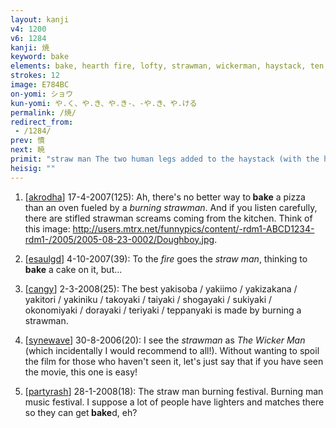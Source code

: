 ```yaml
---
layout: kanji
v4: 1200
v6: 1284
kanji: 焼
keyword: bake
elements: bake, hearth fire, lofty, strawman, wickerman, haystack, ten, needle, one, human legs, needle3, ten3
strokes: 12
image: E784BC
on-yomi: ショウ
kun-yomi: や.く、や.き、や.き-、-や.き、や.ける
permalink: /焼/
redirect_from:
 - /1284/
prev: 憤
next: 暁
primit: "straw man The two human legs added to the haystack (with the horizontal stroke to keep the two parts distinct from one another and avoid an ugly tangle) give us a straw man. [8]"
heisig: ""
---
```


1) [<a href="http://kanji.koohii.com/profile/akrodha">akrodha</a>] 17-4-2007(125): Ah, there&#039;s no better way to<strong> bake</strong> a pizza than an oven fueled by a <em>burning strawman</em>. And if you listen carefully, there are stifled strawman screams coming from the kitchen. Think of this image: <a href="http://users.mtrx.net/funnypics/content/-rdm1-ABCD1234-rdm1-/2005/2005-08-23-0002/Doughboy.jpg">http://users.mtrx.net/funnypics/content/-rdm1-ABCD1234-rdm1-/2005/2005-08-23-0002/Doughboy.jpg</a>.

2) [<a href="http://kanji.koohii.com/profile/esaulgd">esaulgd</a>] 4-10-2007(39): To the <em>fire</em> goes the <em>straw man</em>, thinking to<strong> bake</strong> a cake on it, but...

3) [<a href="http://kanji.koohii.com/profile/cangy">cangy</a>] 2-3-2008(25): The best yakisoba / yakiimo / yakizakana / yakitori / yakiniku / takoyaki / taiyaki / shogayaki / sukiyaki / okonomiyaki / dorayaki / teriyaki / teppanyaki is made by burning a strawman.

4) [<a href="http://kanji.koohii.com/profile/synewave">synewave</a>] 30-8-2006(20): I see the <em>strawman</em> as <em>The Wicker Man</em> (which incidentally I would recommend to all!). Without wanting to spoil the film for those who haven&#039;t seen it, let&#039;s just say that if you have seen the movie, this one is easy!

5) [<a href="http://kanji.koohii.com/profile/partyrash">partyrash</a>] 28-1-2008(18): The straw man burning festival. Burning man music festival. I suppose a lot of people have lighters and matches there so they can get<strong> bake</strong>d, eh?

